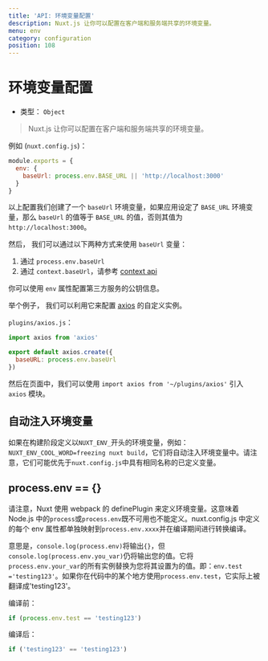 ```yaml
---
title: 'API: 环境变量配置'
description: Nuxt.js 让你可以配置在客户端和服务端共享的环境变量。
menu: env
category: configuration
position: 108
---
```


# 环境变量配置

- 类型： `Object`

> Nuxt.js 让你可以配置在客户端和服务端共享的环境变量。

例如 (`nuxt.config.js`)：

```js
module.exports = {
  env: {
    baseUrl: process.env.BASE_URL || 'http://localhost:3000'
  }
}
```

以上配置我们创建了一个 `baseUrl` 环境变量，如果应用设定了 `BASE_URL` 环境变量，那么 `baseUrl` 的值等于 `BASE_URL` 的值，否则其值为 `http://localhost:3000`。

然后， 我们可以通过以下两种方式来使用 `baseUrl` 变量：

1. 通过 `process.env.baseUrl`
2. 通过 `context.baseUrl`，请参考 [context api](/api#上下文对象)

你可以使用 `env` 属性配置第三方服务的公钥信息。

举个例子， 我们可以利用它来配置 [axios](https://github.com/mzabriskie/axios) 的自定义实例。

`plugins/axios.js`：

```js
import axios from 'axios'

export default axios.create({
  baseURL: process.env.baseUrl
})
```

然后在页面中，我们可以使用 `import axios from '~/plugins/axios'` 引入 `axios` 模块。

## 自动注入环境变量

如果在构建阶段定义以`NUXT_ENV_`开头的环境变量，例如：`NUXT_ENV_COOL_WORD=freezing nuxt build`，它们将自动注入环境变量中。请注意，它们可能优先于`nuxt.config.js`中具有相同名称的已定义变量。

## process.env == {}

请注意，Nuxt 使用 webpack 的 definePlugin 来定义环境变量。这意味着 Node.js 中的`process`或`process.env`既不可用也不能定义。nuxt.config.js 中定义的每个 env 属性都单独映射到`process.env.xxxx`并在编译期间进行转换编译。

意思是，`console.log(process.env)`将输出`{}`，但`console.log(process.env.you_var)`仍将输出您的值。它将`process.env.your_var`的所有实例替换为您将其设置为的值。即：`env.test ='testing123'`。如果你在代码中的某个地方使用`process.env.test`，它实际上被翻译成'testing123'。

编译前：

```js
if (process.env.test == 'testing123')
```

编译后：

```js
if ('testing123' == 'testing123')
```
